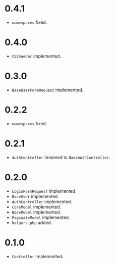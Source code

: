 # 0.4.1

- `namespaces` fixed.

# 0.4.0

- `CSVSeeder` implemented.

# 0.3.0

- `BaseUserFormRequest` implemented.

# 0.2.2

- `namespaces` fixed.

# 0.2.1

- `AuthController` renamed to `BaseAuthController`.

# 0.2.0

- `LoginFormRequest` implemented.
- `BaseUser` implemented.
- `AuthController` implemented.
- `CoreModel` implemented.
- `BaseModel` implemented.
- `PaginateModel` implemented.
- `helpers.php` added.

# 0.1.0

- `Controller` implemented.